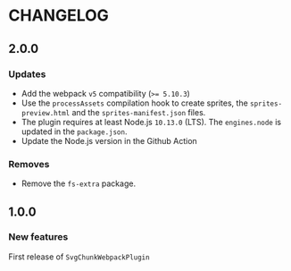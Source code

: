 # CHANGELOG

## 2.0.0

### Updates

- Add the webpack `v5` compatibility (`>= 5.10.3`)
- Use the `processAssets` compilation hook to create sprites, the `sprites-preview.html` and the `sprites-manifest.json` files.
- The plugin requires at least Node.js `10.13.0` (LTS). The `engines.node` is updated in the `package.json`.
- Update the Node.js version in the Github Action

### Removes

- Remove the `fs-extra` package.

## 1.0.0

### New features

First release of `SvgChunkWebpackPlugin`
